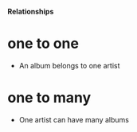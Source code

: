 **Relationships**
# one to one
- An album belongs to one artist
# one to many
- One artist can have many albums
